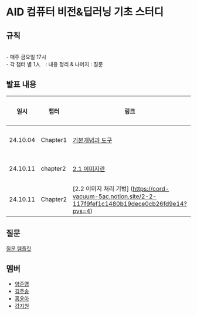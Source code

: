 # AID 컴퓨터 비전&딥러닝 기초 스터디

## 규칙
<br>
- 매주 금요일 17시 <br>
- 각 챕터 별 1人　: 내용 정리 & 나머지 : 질문

## 발표 내용

일시|챕터|링크|발표자
--|--|--|--
24.10.04|Chapter1|[기본개념과 도구](https://colab.research.google.com/drive/15YOxlvXt8QcgVdu_VDuvAmcOLkWoIXo-?usp=sharing)|홍윤아
24.10.11|chapter2|[2.1 이미지란](https://handsomely-guavaberry-1b0.notion.site/2-11ac95f40c5d8024b6d0f2a619388b6a?pvs=4)|홍윤아
24.10.11|Chapter2|[2.2 이미지 처리 기법] (https://cord-vacuum-5ac.notion.site/2-2-117f9fef1c1480b19dece0cb26fd9e14?pvs=4)|강지원

## 질문
[질문 템플릿](./question/README.md)

## 멤버

- [양준영](https://github.com/Neibce)
- [김주송](https://github.com/jooiss)
- [홍윤아](https://github.com/YunaHong)
- [강지원](https://github.com/zwo-n)
